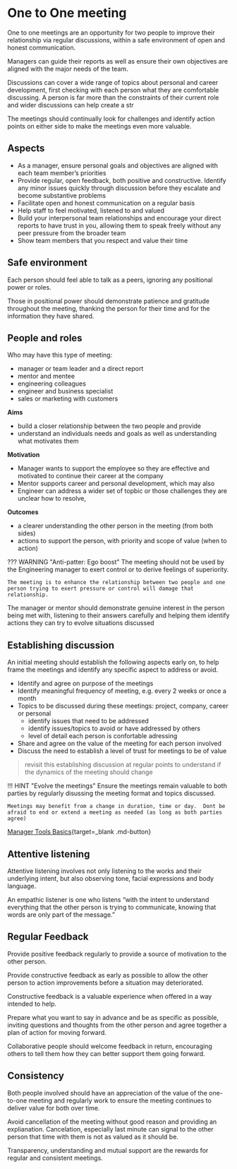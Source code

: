 # One to One meeting

One to one meetings are an opportunity for two people to improve their relationship via regular discussions, within a safe environment of open and honest communication.

Managers can guide their reports as well as ensure their own objectives are aligned with the major needs of the team.

Discussions can cover a wide range of topics about personal and career development, first checking with each person what they are comfortable discussing.  A person is far more than the constraints of their current role and wider discussions can help create a str

The meetings should continually look for challenges and identify action points on either side to make the meetings even more valuable.

## Aspects

- As a manager, ensure personal goals and objectives are aligned with each team member’s priorities
- Provide regular, open feedback, both positive and constructive. Identify any minor issues quickly through discussion before they escalate and become substantive problems
- Facilitate open and honest communication on a regular basis
- Help staff to feel motivated, listened to and valued
- Build your interpersonal team relationships and encourage your direct reports to have trust in you, allowing them to speak freely without any peer pressure from the broader team
- Show team members that you respect and value their time

## Safe environment

Each person should feel able to talk as a peers, ignoring any positional power or roles.

Those in positional power should demonstrate patience and gratitude throughout the meeting, thanking the person for their time and for the information they have shared.

## People and roles

Who may have this type of meeting:

- manager or team leader and a direct report
- mentor and mentee
- engineering colleagues
- engineer and business specialist
- sales or marketing with customers

**Aims**

- build a closer relationship between the two people and provide
- understand an individuals needs and goals as well as understanding what motivates them

**Motivation**

- Manager wants to support the employee so they are effective and motivated to continue their career at the company
- Mentor supports career and personal development, which may also
- Engineer can address a wider set of topbic or those challenges they are unclear how to resolve,

**Outcomes**

- a clearer understanding the other person in the meeting (from both sides)
- actions to support the person, with priority and scope of value (when to action)

??? WARNING "Anti-patter: Ego boost"
    The meeting should not be used by the Engineering manager to exert control or to derive feelings of superiority.

    The meeting is to enhance the relationship between two people and one person trying to exert pressure or control will damage that relationship.

The manager or mentor should demonstrate genuine interest in the person being met with, listening to their answers carefully and helping them identify actions they can try to evolve situations discussed

## Establishing discussion

An initial meeting should establish the following aspects early on, to help frame the meetings and identify any specific aspect to address or avoid.

- Identify and agree on purpose of the meetings
- Identify meaningful frequency of meeting, e.g. every 2 weeks or once a month
- Topics to be discussed during these meetings: project, company, career or personal
  - identify issues that need to be addressed
  - identify issues/topics to avoid or have addressed by others
  - level of detail each person is confortable adressing
- Share and agree on the value of the meeting for each person involved
- Discuss the need to establish a level of trust for meetings to be of value

> revisit this establishing discussion at regular points to understand if the dynamics of the meeting should change

!!! HINT "Evolve the meetings"
    Ensure the meetings remain valuable to both parties by regularly disussing the meeting format and topics discussed.

    Meetings may benefit from a change in duration, time or day.  Dont be afraid to end or extend a meeting as needed (as long as both parties agree)

[Manager Tools Basics](https://www.manager-tools.com/manager-tools-basics){target=_blank .md-button}

## Attentive listening

Attentive listening involves not only listening to the works and their underlying intent, but also observing tone, facial expressions and body language.

An empathic listener is one who listens “with the intent to understand everything that the other person is trying to communicate, knowing that words are only part of the message.”

## Regular Feedback

Provide positive feedback regularly to provide a source of motivation to the other person.

Provide constructive feedback as early as possible to allow the other person to action improvements before a situation may deteriorated.

Constructive feedback is a valuable experience when offered in a way intended to help.

Prepare what you want to say in advance and be as specific as possible, inviting questions and thoughts from the other person  and agree together a plan of action for moving forward.

Collaborative people should welcome feedback in return, encouraging others to tell them how they can better support them going forward.

## Consistency

Both people involved should have an appreciation of the value of the one-to-one meeting and regularly work to ensure the meeting continues to deliver value for both over time.

Avoid cancellation of the meeting without good reason and providing an explianation. Cancelation, especially last minute can signal to the other person that time with them is not as valued as it should be.

Transparency, understanding and mutual support are the rewards for regular and consistent meetings.
